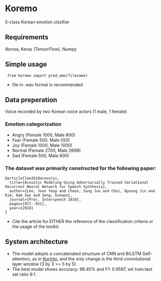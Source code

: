 # Koremo
5-class Korean emotion clssifier

## Requirements
librosa, Keras (TensorFlow), Numpy

## Simple usage
<pre><code> from koremo import pred_emo(filename) </code></pre>
* file in .wav format is recommended

## Data preperation
Voice recorded by two Korean voice actors (1 male, 1 female)
### Emotion categorization
* Angry (Female 1000, Male 800)
* Fear (Female 500, Male 550)
* Joy (Female 1000, Male 1000)
* Normal (Female 2700, Male 2699)
* Sad (Female 500, Male 800)
### The dataset was primarily constructed for the following paper:
```
@article{lee2018acoustic,
  title={Acoustic Modeling Using Adversarially Trained Variational Recurrent Neural Network for Speech Synthesis},
  author={Lee, Joun Yeop and Cheon, Sung Jun and Choi, Byoung Jin and Kim, Nam Soo and Song, Eunwoo},
  journal={Proc. Interspeech 2018},
  pages={917--921},
  year={2018}
}
```
* Cite the article for EITHER the reference of the classification criteria or the usage of the toolkit.

## System architecture
* The model adopts a concatenated structure of CNN and BiLSTM Self-attention, as in [Korinto](https://github.com/warnikchow/korinto), and the only change is the third convolutional layer window (3 by 3 >> 5 by 5)
* The best model shows accuracy: 96.45% and F1: 0.9597, wit train:test set ratio 9:1.


